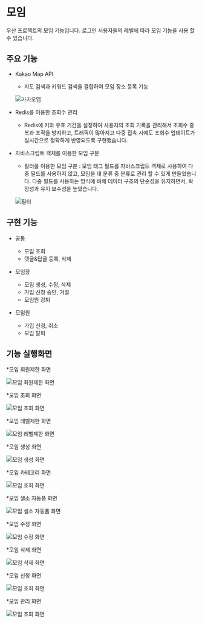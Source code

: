 # 모임

우산 프로젝트의 모임 기능입니다. 로그인 사용자들의 레벨에 따라 모임 기능을 사용 할 수 있습니다.

## 주요 기능

- Kakao Map API
  - 지도 검색과 키워드 검색을 결합하여 모임 장소 등록 기능
  
  ![카카오맵](./matching/39.png)
  
- Redis를 이용한 조회수 관리
  - Redis에 키와 유효 기간을 설정하여 사용자의 조회 기록을 관리해서 조회수 중복과 조작을 방지하고,
  트래픽이 많아지고 다중 접속 시에도 조회수 업데이트가 실시간으로 정확하게 반영되도록 구현했습니다.

- 자바스크립트 객체를 이용한 모임 구분
  - 필터를 이용한 모임 구분  : 모임 태그 필드를 자바스크립트 객체로 사용하여 다중 필드를 사용하지 않고,
  모임을 대 분류 중 분류로 관리 할 수 있게 만들었습니다. 다중 필드를 사용하는 방식에 비해 데이터 구조의 단순성을 유지하면서,
  확장성과 유지 보수성을 높였습니다.
  
  ![필터](./matching/40.png)

## 구현 기능

- 공통
  - 모임 조회
  - 댓글&답글 등록, 삭제
  
- 모임장
  - 모임 생성, 수정, 삭제
  - 가입 신청 승인, 거절
  - 모임원 강퇴

- 모임원
  - 가입 신청, 취소
  - 모임 탈퇴

  
## 기능 실행화면

*모임 회원제한 화면

![모임 회원제한 화면](./matching/덕현_모임_비로그인_로그인_권한차이.gif)

*모임 조회 화면

![모임 조회 화면](./matching/덕현_모임_전체_정기_번개_셀소_조회.gif)

*모임 레벨제한 화면

![모임 레벨제한 화면](./matching/덕현_모임_모임만들기레벨제한.gif)

*모임 생성 화면

![모임 생성 화면](./matching/덕현_모임_모임생성.gif)

*모임 카테고리 화면

![모임 조회 화면](./matching/덕현_모임_카테고리별폼변경과레벨제한.gif)

*모임 셀소 자동폼 화면

![모임 셀소 자동폼 화면](./matching/덕현_모임_셀프소개팅폼자동입력.gif)

*모임 수정 화면

![모임 수정 화면](./matching/덕현_모임_모임수정페이지.gif)

*모임 삭제 화면

![모임 삭제 화면](./matching/덕현_모임_모임삭제.gif)

*모임 신청 화면

![모임 조회 화면](./matching/덕현_모임_신청_취소_탈퇴_거절.gif)

*모임 관리 화면

![모임 조회 화면](./matching/덕현_모임_모임신청관리_모임원관리.gif)



